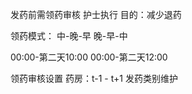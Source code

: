 发药前需领药审核 护士执行
目的：减少退药

领药模式：
中-晚-早
晚-早-中

00:00-第二天10:00
00:00-第二天12:00

领药审核设置
药房：t-1 - t+1
发药类别维护

